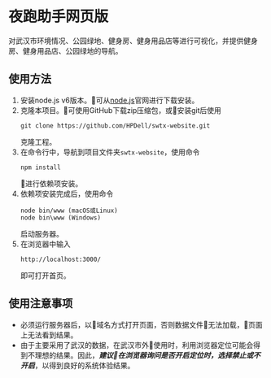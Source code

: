 # 夜跑助手网页版
对武汉市环境情况、公园绿地、健身房、健身用品店等进行可视化，并提供健身房、健身用品店、公园绿地的导航。
## 使用方法
1. 安装node.js v6版本。可从[node.js](https://nodejs.org/en/)官网进行下载安装。
1. 克隆本项目。可使用GitHub下载zip压缩包，或安装git后使用
    ```
    git clone https://github.com/HPDell/swtx-website.git
    ```
    克隆工程。
2. 在命令行中，导航到项目文件夹`swtx-website`，使用命令
    ```
    npm install
    ```
    进行依赖项安装。
3. 依赖项安装完成后，使用命令
    ```
    node bin/www (macOS或Linux)
    node bin\www (Windows)
    ```
    启动服务器。
4. 在浏览器中输入
    ```
    http://localhost:3000/
    ```
    即可打开首页。

## 使用注意事项
- 必须运行服务器后，以域名方式打开页面，否则数据文件无法加载，页面上无法看到结果。
- 由于主要采用了武汉的数据，在武汉市外使用时，利用浏览器定位可能会得到不理想的结果。因此，***建议在浏览器询问是否开启定位时，选择禁止或不开启***，以得到良好的系统体验结果。